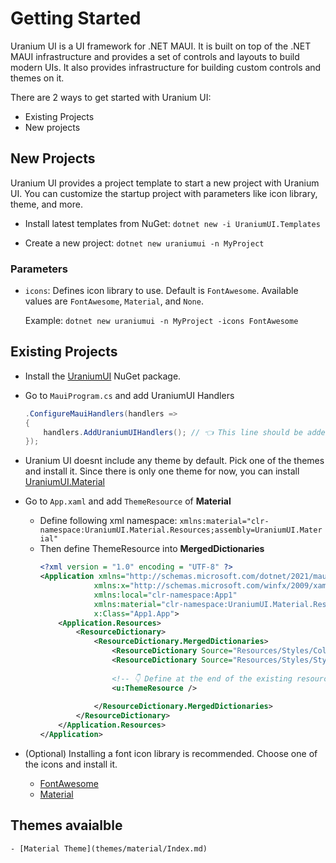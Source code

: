 # Getting Started
Uranium UI is a UI framework for .NET MAUI. It is built on top of the .NET MAUI infrastructure and provides a set of controls and layouts to build modern UIs. It also provides infrastructure for building custom controls and themes on it.

There are 2 ways to get started with Uranium UI:
- Existing Projects
- New projects


## New Projects

Uranium UI provides a project template to start a new project with Uranium UI. You can customize the startup project with parameters like icon library, theme, and more.

- Install latest templates from NuGet: `dotnet new -i UraniumUI.Templates`

- Create a new project: `dotnet new uraniumui -n MyProject`

### Parameters

- `icons`: Defines icon library to use. Default is `FontAwesome`. Available values are `FontAwesome`, `Material`, and `None`.

    Example: `dotnet new uraniumui -n MyProject -icons FontAwesome`

## Existing Projects
- Install the [UraniumUI](https://www.nuget.org/packages/UraniumUI/) NuGet package.

- Go to `MauiProgram.cs` and add UraniumUI Handlers

    ```csharp
    .ConfigureMauiHandlers(handlers =>
    {
        handlers.AddUraniumUIHandlers(); // 👈 This line should be added.
    });
    ```

- Uranium UI doesnt include any theme by default. Pick one of the themes and install it. Since there is only one theme for now, you can install [UraniumUI.Material](https://www.nuget.org/packages/UraniumUI.Material/)

- Go to `App.xaml` and add `ThemeResource` of **Material**
    - Define following xml namespace: `xmlns:material="clr-namespace:UraniumUI.Material.Resources;assembly=UraniumUI.Material"`
    - Then define ThemeResource into **MergedDictionaries**
        ```xml
        <?xml version = "1.0" encoding = "UTF-8" ?>
        <Application xmlns="http://schemas.microsoft.com/dotnet/2021/maui"
                    xmlns:x="http://schemas.microsoft.com/winfx/2009/xaml"
                    xmlns:local="clr-namespace:App1"
                    xmlns:material="clr-namespace:UraniumUI.Material.Resources;assembly=UraniumUI.Material"
                    x:Class="App1.App">
            <Application.Resources>
                <ResourceDictionary>
                    <ResourceDictionary.MergedDictionaries>
                        <ResourceDictionary Source="Resources/Styles/Colors.xaml" />
                        <ResourceDictionary Source="Resources/Styles/Styles.xaml" />
                        
                        <!-- 👇 Define at the end of the existing resources. -->
                        <u:ThemeResource />
                        
                    </ResourceDictionary.MergedDictionaries>
                </ResourceDictionary>
            </Application.Resources>
        </Application>
        ```

- (Optional) Installing a font icon library is recommended. Choose one of the icons and install it.
  -  [FontAwesome](theming/Icons.md#fontawesome)
  -  [Material](theming/Icons.md#material-icons)

## Themes avaialble
    - [Material Theme](themes/material/Index.md)